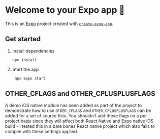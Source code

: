 # Welcome to your Expo app 👋

This is an [Expo](https://expo.dev) project created with [`create-expo-app`](https://www.npmjs.com/package/create-expo-app).

## Get started

1. Install dependencies

   ```bash
   npm install
   ```

2. Start the app

   ```bash
    npx expo start
   ```

## OTHER_CFLAGS and OTHER_CPLUSPLUSFLAGS

A demo iOS native module has been added as part of the project to demonstrate how to use `OTHER_CFLAGS` and `OTHER_CPLUSPLUSFLAGS` can be added for a set of source files. You shouldn't add these flags on a per project basis since they will affect both React Native and Expo native iOS build - I tested this in a bare bones React native project which also fails to compile with these settings applied.
